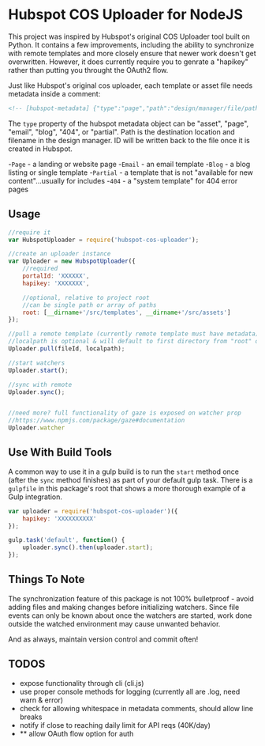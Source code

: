 
# Hubspot COS Uploader for NodeJS

This project was inspired by Hubspot's original COS Uploader tool built on Python.  It contains a few improvements, including the ability to synchronize with remote templates and more closely ensure that newer work doesn't get overwritten. However, it does currently require you to genrate a "hapikey" rather than putting you throught the OAuth2 flow.

Just like Hubspot's original cos uploader, each template or asset file needs metadata inside a comment:

``` html
<!-- [hubspot-metadata] {"type":"page","path":"design/manager/file/path/filename.html"} [end-hubspot-metadata] -->
```

The `type` property of the hubspot metadata object can be "asset", "page", "email", "blog", "404", or "partial".  Path is the destination location and filename in the design manager.  ID will be written back to the file once it is created in Hubspot.

-`Page` - a landing or website page
-`Email` - an email template
-`Blog` - a blog listing or single template
-`Partial` - a template that is not "available for new content"...usually for includes
-`404` - a "system template" for 404 error pages


## Usage

``` javascript
//require it
var HubspotUploader = require('hubspot-cos-uploader');

//create an uploader instance
var Uploader = new HubspotUploader({
	//required 
	portalId: 'XXXXXX',
	hapikey: 'XXXXXXX',

	//optional, relative to project root 
	//can be single path or array of paths
	root: [__dirname+'/src/templates', __dirname+'/src/assets']
});

//pull a remote template (currently remote template must have metadata)
//localpath is optional & will default to first directory from "root" option
Uploader.pull(fileId, localpath);

//start watchers
Uploader.start();

//sync with remote
Uploader.sync();


//need more? full functionality of gaze is exposed on watcher prop 
//https://www.npmjs.com/package/gaze#documentation
Uploader.watcher

```

## Use With Build Tools

A common way to use it in a gulp build is to run the `start` method once (after the `sync` method finishes) as part of your default gulp task.  There is a `gulpfile` in this package's root that shows a more thorough example of a Gulp integration.

``` javascript
var uploader = require('hubspot-cos-uploader')({
	hapikey: 'XXXXXXXXXX'
});

gulp.task('default', function() {
	uploader.sync().then(uploader.start);
});

```


## Things To Note

The synchronization feature of this package is not 100% bulletproof - avoid adding files and making changes before initializing watchers. Since file events can only be known about once the watchers are started, work done outside the watched environment may cause unwanted behavior.  

And as always, maintain version control and commit often!  


## TODOS

- expose functionality through cli (cli.js)
- use proper console methods for logging (currently all are .log, need warn & error)
- check for allowing whitespace in metadata comments, should allow line breaks
- notify if close to reaching daily limit for API reqs (40K/day)
- ** allow OAuth flow option for auth

